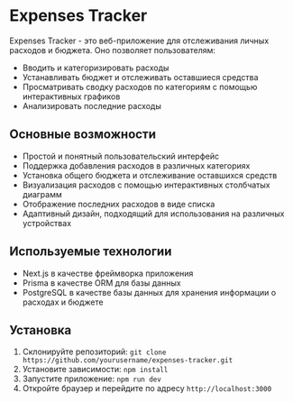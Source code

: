 # Expenses Tracker

Expenses Tracker - это веб-приложение для отслеживания личных расходов и бюджета. Оно позволяет пользователям:

- Вводить и категоризировать расходы
- Устанавливать бюджет и отслеживать оставшиеся средства
- Просматривать сводку расходов по категориям с помощью интерактивных графиков
- Анализировать последние расходы

## Основные возможности

- Простой и понятный пользовательский интерфейс
- Поддержка добавления расходов в различных категориях
- Установка общего бюджета и отслеживание оставшихся средств
- Визуализация расходов с помощью интерактивных столбчатых диаграмм
- Отображение последних расходов в виде списка
- Адаптивный дизайн, подходящий для использования на различных устройствах

## Используемые технологии

- Next.js в качестве фреймворка приложения
- Prisma в качестве ORM для базы данных
- PostgreSQL в качестве базы данных для хранения информации о расходах и бюджете

## Установка

1. Склонируйте репозиторий: `git clone https://github.com/yourusername/expenses-tracker.git`
2. Установите зависимости: `npm install`
3. Запустите приложение: `npm run dev`
4. Откройте браузер и перейдите по адресу `http://localhost:3000`
